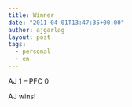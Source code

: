```yaml
---
title: Winner
date: "2011-04-01T13:47:35+00:00"
author: ajgarlag
layout: post
tags:
  - personal
  - en
---
```

AJ 1 &#8211; PFC 0

AJ wins!
